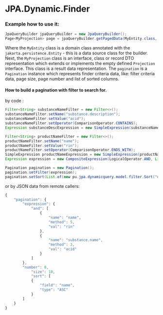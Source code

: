 # JPA.Dynamic.Finder

### Example how to use it:

 ```java 
JpaQueryBuilder jpaQueryBuilder = new JpaQueryBuilder();
Page<MyProjection> page = jpaQueryBuilder.getPagedData(MyEntity.class, MyProjection.class, pagination);
 ```
Where the `MyEntity` class is a domain class annotated with the `jakarta.persistence.Entity` - this is a
data source class for the builder.
Next, the `MyProjection` class is an interface, class or record DTO  representation which extends or 
implements the empty defined `Projection` interface. This class is a result data representation. 
The `pagination` is a `Pagination` instance which represents finder criteria data, like: filter criteria 
data, page size, page number and list of sorted columns.

#### How to build a pagination with filter to search for.
by code :
 ```java 
 Filter<String> substanceNameFilter = new Filter<>();
 substanceNameFilter.setName("substance.description");
 substanceNameFilter.setValue("acid");
 substanceNameFilter.setOperator(ComparisonOperator.CONTAINS);
 Expression substanceDescExpression = new SimpleExpression(substanceNameFilter);

 Filter<String> productNameFilter = new Filter<>();
 productNameFilter.setName("name");
 productNameFilter.setValue("rin");
 productNameFilter.setOperator(ComparisonOperator.ENDS_WITH);
 SimpleExpression productNameExpression = new SimpleExpression(productNameFilter);
 Expression expression = new CompositeExpression(LogicalOperator.AND, List.of(substanceDescExpression, productNameExpression));

 Pagination pagination = new Pagination();
 pagination.setFilter(expression);
 pagination.setSort(List.of(new pu.jpa.dynamicquery.model.filter.Sort("name", SortType.ASC)));
 ```
or by JSON data from remote callers:
```javascript
{
    "pagination": {
        "expression": {
            "and": [
                {
                    "name": "name",
                    "method": 5,
                    "val": "rin"
                },
                {
                    "name": "substance.name",
                    "method": 3,
                    "val": "acid"
                }
            ]
        },
        "number": 0,
            "size": 10,
            "sort": [
            {
                "field": "name",
                "type": "ASC"
            }
        ]
    }
}
```